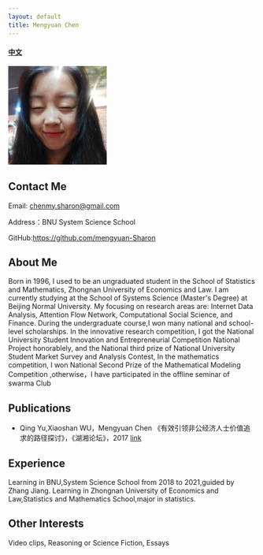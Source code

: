 ```yaml
---
layout: default
title: Mengyuan Chen
---
```



#### [中文](https://bnusss.github.io/person/chen-meng-yuan-zh.html)


<img src="/img/people/chenmengyuan.png" height="200px"/>


## Contact Me
Email: chenmy.sharon@gmail.com

Address：BNU System Science School

GitHub:https://github.com/mengyuan-Sharon

## About Me

Born in 1996, I used to be an ungraduated student in the School of Statistics and Mathematics, Zhongnan University of Economics and Law. I am currently studying at the School of Systems Science (Master's Degree) at Beijing Normal University. My focusing on research areas are: Internet Data Analysis, Attention Flow Network, Computational Social Science, and Finance. During the undergraduate course,I won many national and school-level scholarships. In the innovative research competition, I got the National University Student Innovation and Entrepreneurial Competition National Project honorablely, and the National third prize of National University Student Market Survey and Analysis Contest, In the mathematics competition, I won National Second Prize of the Mathematical Modeling Competition ,otherwise，I have participated in the offline seminar of swarma Club


## Publications

- Qing Yu,Xiaoshan WU，Mengyuan Chen 《有效引领非公经济人士价值追求的路径探讨》，《湖湘论坛》，2017 [link](http://xueshu.baidu.com/s?wd=paperuri%3A%284d1e745ac497574a423a5aced0d7f640%29&filter=sc_long_sign&tn=SE_xueshusource_2kduw22v&sc_vurl=http%3A%2F%2Fkns.cnki.net%2FKCMS%2Fdetail%2Fdetail.aspx%3Ffilename%3Dhxlt201703018%26dbname%3DCJFD%26dbcode%3DCJFQ&ie=utf-8&sc_us=2718645938674268490)


## Experience

Learning in BNU,System Science School from 2018 to 2021,guided by Zhang Jiang.
Learning in Zhongnan University of Economics and Law,Statistics and Mathematics School,major in statistics.

## Other Interests

 Video clips, Reasoning or Science Fiction, Essays